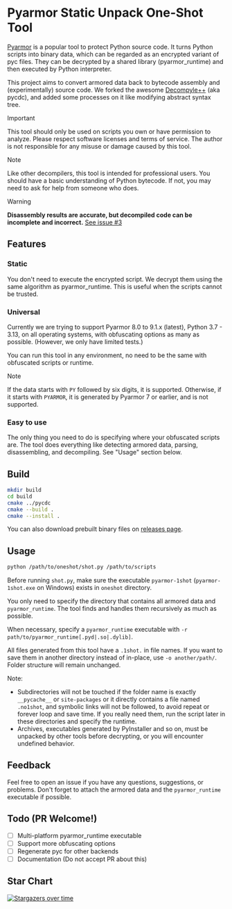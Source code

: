 # Pyarmor Static Unpack One-Shot Tool

[Pyarmor](https://github.com/dashingsoft/pyarmor) is a popular tool to protect Python source code. It turns Python scripts into binary data, which can be regarded as an encrypted variant of pyc files. They can be decrypted by a shared library (pyarmor_runtime) and then executed by Python interpreter.

This project aims to convert armored data back to bytecode assembly and (experimentally) source code. We forked the awesome [Decompyle++](https://github.com/zrax/pycdc) (aka pycdc), and added some processes on it like modifying abstract syntax tree.

> [!IMPORTANT]
>
> This tool should only be used on scripts you own or have permission to analyze. Please respect software licenses and terms of service. The author is not responsible for any misuse or damage caused by this tool.

> [!NOTE]
>
> Like other decompilers, this tool is intended for professional users. You should have a basic understanding of Python bytecode. If not, you may need to ask for help from someone who does.

> [!WARNING]
>
> **Disassembly results are accurate, but decompiled code can be incomplete and incorrect.** [See issue #3](https://github.com/Lil-House/Pyarmor-Static-Unpack-1shot/issues/3)

## Features

### Static

You don't need to execute the encrypted script. We decrypt them using the same algorithm as pyarmor_runtime. This is useful when the scripts cannot be trusted.

### Universal

Currently we are trying to support Pyarmor 8.0 to 9.1.x (latest), Python 3.7 - 3.13, on all operating systems, with obfuscating options as many as possible. (However, we only have limited tests.)

You can run this tool in any environment, no need to be the same with obfuscated scripts or runtime.

> [!NOTE]
> 
> If the data starts with `PY` followed by six digits, it is supported. Otherwise, if it starts with `PYARMOR`, it is generated by Pyarmor 7 or earlier, and is not supported.

### Easy to use

The only thing you need to do is specifying where your obfuscated scripts are. The tool does everything like detecting armored data, parsing, disassembling, and decompiling. See "Usage" section below.

## Build

``` bash
mkdir build
cd build
cmake ../pycdc
cmake --build .
cmake --install .
```

You can also download prebuilt binary files on [releases page](https://github.com/Lil-House/Pyarmor-Static-Unpack-1shot/releases).

## Usage

``` bash
python /path/to/oneshot/shot.py /path/to/scripts
```

Before running `shot.py`, make sure the executable `pyarmor-1shot` (`pyarmor-1shot.exe` on Windows) exists in `oneshot` directory.

You only need to specify the directory that contains all armored data and `pyarmor_runtime`. The tool finds and handles them recursively as much as possible.

When necessary, specify a `pyarmor_runtime` executable with `-r path/to/pyarmor_runtime[.pyd|.so|.dylib]`.

All files generated from this tool have a `.1shot.` in file names. If you want to save them in another directory instead of in-place, use `-o another/path/`. Folder structure will remain unchanged.

Note:

- Subdirectories will not be touched if the folder name is exactly `__pycache__` or `site-packages` or it directly contains a file named `.no1shot`, and symbolic links will not be followed, to avoid repeat or forever loop and save time. If you really need them, run the script later in these directories and specify the runtime.
- Archives, executables generated by PyInstaller and so on, must be unpacked by other tools before decrypting, or you will encounter undefined behavior.

## Feedback

Feel free to open an issue if you have any questions, suggestions, or problems. Don't forget to attach the armored data and the `pyarmor_runtime` executable if possible.

## Todo (PR Welcome!)

- [ ] Multi-platform pyarmor_runtime executable
- [ ] Support more obfuscating options
- [ ] Regenerate pyc for other backends
- [ ] Documentation (Do not accept PR about this)

## Star Chart

[![Stargazers over time](https://starchart.cc/Lil-House/Pyarmor-Static-Unpack-1shot.svg?variant=adaptive)](https://starchart.cc/Lil-House/Pyarmor-Static-Unpack-1shot)
